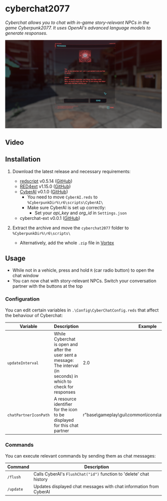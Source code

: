 # cyberchat2077

*Cyberchat allows you to chat with in-game story-relevant NPCs in the game Cyberpunk2077. It uses OpenAI's advanced language models to generate responses.*

![Screenshot](CyberChat.PNG)

## Video

## Installation

1) Download the latest release and necessary requirements:
    - [redscript](https://www.nexusmods.com/cyberpunk2077/mods/1511) v0.5.14 ([GitHub](https://github.com/jac3km4/redscript))
    - [RED4ext](https://www.nexusmods.com/cyberpunk2077/mods/2380) v1.15.0 ([GitHub](https://github.com/WopsS/RED4ext))
    - [CyberAI](https://www.nexusmods.com/cyberpunk2077/mods/8711) v0.1.0 ([GitHub](https://github.com/kirillkuzin/cyberpunk2077ai))
        - You need to move `CyberAI.reds` to `%CyberpunkDir%\r6\scripts\CyberAI\`
        - Make sure CyberAI is set up correctly:
            - Set your *api_key* and *org_id* in `Settings.json`
    - cyberchat-ext v0.0.1 ([GitHub](https://github.com/eeev/cyberchat2077-ext))

2) Extract the archive and move the `cyberchat2077` folder to
`%CyberpunkDir%\r6\scripts\`
    - Alternatively, add the whole `.zip` file in [Vortex](https://www.nexusmods.com/about/vortex/?)

## Usage

- While not in a vehicle, press and hold `R` (car radio button) to open the chat window
- You can now chat with story-relevant NPCs. Switch your conversation partner with the buttons at the top

### Configuration

You can edit certain variables in `.\Config\CyberChatConfig.reds` that affect the behaviour of Cyberchat:

| Variable  | Description | Example |
| ------------- | ------------- | ------------- |
| `updateInterval`  | While Cyberchat is open and after the user sent a message: The interval (in seconds) in which to check for responses | 2.0 |
| `chatPartnerIconPath`  | A resource identifier for the icon to be displayed for this chat partner | r"base\\gameplay\\gui\\common\\icons\\avatars\\avatars1.inkatlas" |

### Commands

You can execute relevant commands by sending them as chat messages:

| Command  | Description |
| ------------- | ------------- |
| `/flush`  | Calls CyberAI's `FlushChat("id")` function to 'delete' chat history |
| `/update`  | Updates displayed chat messages with chat information from CyberAI  |
